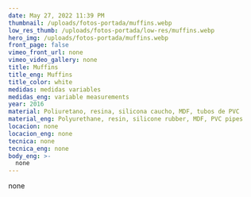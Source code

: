 ```yaml
---
date: May 27, 2022 11:39 PM
thumbnail: /uploads/fotos-portada/muffins.webp
low_res_thumb: /uploads/fotos-portada/low-res/muffins.webp
hero_img: /uploads/fotos-portada/muffins.webp
front_page: false
vimeo_front_url: none
vimeo_video_gallery: none
title: Muffins
title_eng: Muffins
title_color: white
medidas: medidas variables
medidas_eng: variable measurements
year: 2016
material: Poliuretano, resina, silicona caucho, MDF, tubos de PVC
material_eng: Polyurethane, resin, silicone rubber, MDF, PVC pipes
locacion: none
locacion_eng: none
tecnica: none
tecnica_eng: none
body_eng: >-
  none
---
```

none
